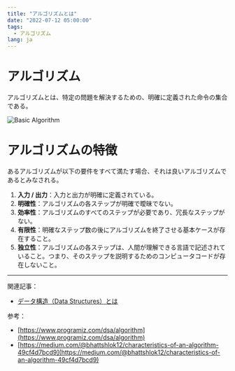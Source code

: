```yaml
---
title: "アルゴリズムとは"
date: "2022-07-12 05:00:00"
tags: 
  - アルゴリズム
lang: ja
---
```


# アルゴリズム
アルゴリズムとは、特定の問題を解決するための、明確に定義された命令の集合である。

![Basic Algorithm](/images/posts/what-is-an-algorithm/basic-algorithm.png)

# アルゴリズムの特徴
あるアルゴリズムが以下の要件をすべて満たす場合、それは良いアルゴリズムであるとみなされる。

1. **入力 / 出力**：入力と出力が明確に定義されている。
2. **明確性**：アルゴリズムの各ステップが明確で曖昧でない。
3. **効率性**：アルゴリズムのすべてのステップが必要であり、冗長なステップがない。
4. **有限性**：明確なステップ数の後にアルゴリズムを終了させる基本ケースが存在すること。
5. **独立性**：アルゴリズムの各ステップは、人間が理解できる言語で記述されていること。つまり、そのステップを説明するためのコンピュータコードが存在しないこと。

---

関連記事：
- [データ構造（Data Structures）とは](./what-is-a-data-structure)

参考：
- [https://www.programiz.com/dsa/algorithm](https://www.programiz.com/dsa/algorithm)
- [https://medium.com/@bhattshlok12/characteristics-of-an-algorithm-49cf4d7bcd9](https://medium.com/@bhattshlok12/characteristics-of-an-algorithm-49cf4d7bcd9)